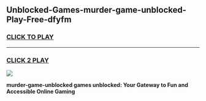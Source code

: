 
## Unblocked-Games-murder-game-unblocked-Play-Free-dfyfm
<h3>
<a href="https://premium76.site?title=murder-game-unblocked&ref=19M">CLICK TO PLAY</a></h3>
<hr>

<h3>
<a href="https://premium76.site?title=murder-game-unblocked&ref=19M">CLICK 2 PLAY</a>
  
</h3>

<a href="https://premium76.site?title=murder-game-unblocked&ref=19M"><img src="https://clearcache.store/games.png"></a>


**murder-game-unblocked games unblocked: Your Gateway to Fun and Accessible Online Gaming**
